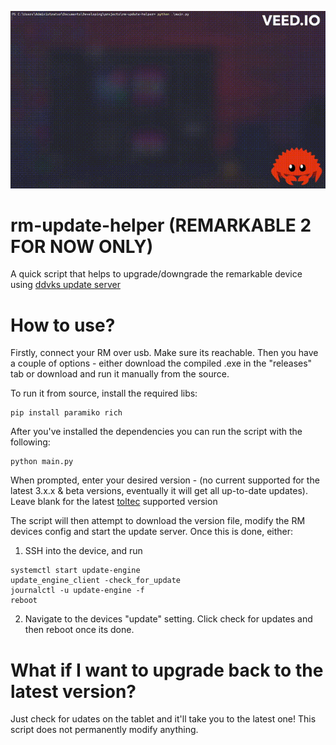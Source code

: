 <p align="center">
<img src="demo.gif">
  
# rm-update-helper (REMARKABLE 2 FOR NOW ONLY) 
A quick script that helps to upgrade/downgrade the remarkable device using [ddvks update server](https://github.com/ddvk/remarkable-update)

# How to use?

Firstly, connect your RM over usb. Make sure its reachable.
Then you have a couple of options - either download the compiled .exe in the "releases" tab or download and run it manually from the source.

To run it from source, install the required libs:
```shell
pip install paramiko rich
```

After you've installed the dependencies you can run the script with the following:

```shell
python main.py
```

When prompted, enter your desired version - (no current supported for the latest 3.x.x & beta versions, eventually it will get all up-to-date updates). Leave blank for the latest [toltec](https://toltec-dev.org/) supported version

The script will then attempt to download the version file, modify the RM devices config and start the update server. Once this is done, either:

1) SSH into the device, and run
```
systemctl start update-engine
update_engine_client -check_for_update
journalctl -u update-engine -f
reboot
```
2) Navigate to the devices "update" setting. Click check for updates and then reboot once its done.

# What if I want to upgrade back to the latest version?

Just check for udates on the tablet and it'll take you to the latest one! This script does not permanently modify anything. 

